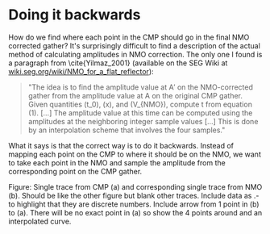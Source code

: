 # Doing it backwards

How do  we find where each point in the CMP should go in the final NMO corrected gather?
It's surprisingly difficult to find a description of the actual method of calculating amplitudes in NMO correction.
The only one I found is a paragraph from \cite{Yilmaz_2001} (available on the SEG Wiki at [wiki.seg.org/wiki/NMO\_for\_a\_flat\_reflector](http://wiki.seg.org/wiki/NMO_for_a_flat_reflector)):


> "The idea is to find the amplitude value at A′ on the NMO-corrected gather from the  amplitude value at A on the original CMP gather. Given quantities \(t_0\), \(x\), and \(V_{NMO}\), compute t from equation (1). [...] The amplitude value at this time can be computed using the amplitudes at the neighboring integer sample values [...] This is done by an interpolation scheme that involves the four samples."

What it says is that the correct way is to do it backwards. 
Instead of mapping each point on the CMP to where it should be on the NMO, we want to take each point in the NMO and sample the amplitude from the corresponding point on the CMP gather.


Figure: Single trace from CMP (a) and corresponding single trace from NMO (b). Should be like the other figure but blank other traces. Include data as .- to highlight that they are discrete numbers. Include arrow from 1 point in (b) to (a). There will be no exact point in (a) so show the 4 points around and an interpolated curve. 
